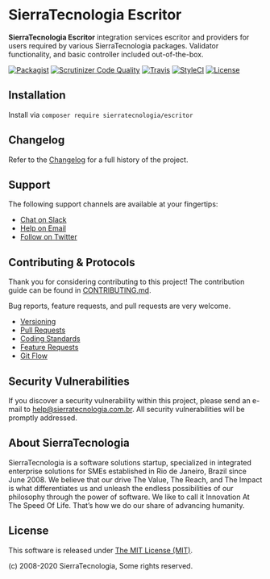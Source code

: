 # SierraTecnologia Escritor

**SierraTecnologia Escritor** integration services escritor and providers for users required by various SierraTecnologia packages. Validator functionality, and basic controller included out-of-the-box.

[![Packagist](https://img.shields.io/packagist/v/sierratecnologia/escritor.svg?label=Packagist&style=flat-square)](https://packagist.org/packages/sierratecnologia/escritor)
[![Scrutinizer Code Quality](https://img.shields.io/scrutinizer/g/sierratecnologia/escritor.svg?label=Scrutinizer&style=flat-square)](https://scrutinizer-ci.com/g/sierratecnologia/escritor/)
[![Travis](https://img.shields.io/travis/sierratecnologia/escritor.svg?label=TravisCI&style=flat-square)](https://travis-ci.org/sierratecnologia/escritor)
[![StyleCI](https://styleci.io/repos/60968880/shield)](https://styleci.io/repos/60968880)
[![License](https://img.shields.io/packagist/l/sierratecnologia/escritor.svg?label=License&style=flat-square)](https://github.com/sierratecnologia/escritor/blob/master/LICENSE)


## Installation

Install via `composer require sierratecnologia/escritor`


## Changelog

Refer to the [Changelog](CHANGELOG.md) for a full history of the project.


## Support

The following support channels are available at your fingertips:

- [Chat on Slack](https://bit.ly/sierratecnologia-slack)
- [Help on Email](mailto:help@sierratecnologia.com.br)
- [Follow on Twitter](https://twitter.com/sierratecnologia)


## Contributing & Protocols

Thank you for considering contributing to this project! The contribution guide can be found in [CONTRIBUTING.md](CONTRIBUTING.md).

Bug reports, feature requests, and pull requests are very welcome.

- [Versioning](CONTRIBUTING.md#versioning)
- [Pull Requests](CONTRIBUTING.md#pull-requests)
- [Coding Standards](CONTRIBUTING.md#coding-standards)
- [Feature Requests](CONTRIBUTING.md#feature-requests)
- [Git Flow](CONTRIBUTING.md#git-flow)


## Security Vulnerabilities

If you discover a security vulnerability within this project, please send an e-mail to [help@sierratecnologia.com.br](help@sierratecnologia.com.br). All security vulnerabilities will be promptly addressed.


## About SierraTecnologia

SierraTecnologia is a software solutions startup, specialized in integrated enterprise solutions for SMEs established in Rio de Janeiro, Brazil since June 2008. We believe that our drive The Value, The Reach, and The Impact is what differentiates us and unleash the endless possibilities of our philosophy through the power of software. We like to call it Innovation At The Speed Of Life. That’s how we do our share of advancing humanity.


## License

This software is released under [The MIT License (MIT)](LICENSE).

(c) 2008-2020 SierraTecnologia, Some rights reserved.
